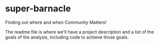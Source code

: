 # super-barnacle
Finding out where and when Community Matters!

The readme file is where we'll have a project description and a list of the goals of the analysis, including code to achieve those goals.
